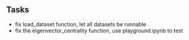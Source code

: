 ## Tasks
- fix load_dataset function, let all datasets be runnable
- fix the eigenvector_centrality function, use playground.ipynb to test
